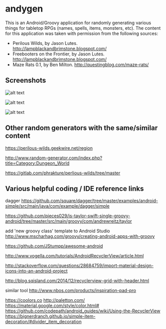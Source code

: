 # andygen

This is an Android/Groovy application for randomly generating various
things for tabletop RPGs (names, spells, items, monsters, etc). The 
content for this application was taken with permission from the following
sources:

* Perilous Wilds, by Jason Lutes. http://lampblackandbrimstone.blogspot.com/
* Freebooters on the Frontier, by Jason Lutes. http://lampblackandbrimstone.blogspot.com/
* Maze Rats 0.1, by Ben Milton. http://questingblog.com/maze-rats/

## Screenshots

![alt text](https://github.com/stevesea/andygen/raw/master/docs/images/nav_drawer.png "Sliding nav bar, acknowledgements")

![alt text](https://github.com/stevesea/andygen/raw/master/docs/images/mr_chars.png "Maze Rats - characters")

![alt text](https://github.com/stevesea/andygen/raw/master/docs/images/mr_monsters.png "Maze Rats - monsters")


## Other random generators with the same/similar content

https://perilous-wilds.geekwire.net/region

http://www.random-generator.com/index.php?title=Category:Dungeon_World

https://gitlab.com/phrakture/perlious-wilds/tree/master


## Various helpful coding / IDE reference links

dagger
https://github.com/square/dagger/tree/master/examples/android-simple/src/main/java/com/example/dagger/simple

https://github.com/pieces029/is-taylor-swift-single-groovy-android/tree/master/src/main/groovy/com/andrewreitz/taylor


add 'new groovy class' template to Android Studio http://www.mscharhag.com/groovy/creating-android-apps-with-groovy

https://github.com/JStumpp/awesome-android

http://www.vogella.com/tutorials/AndroidRecyclerView/article.html

http://stackoverflow.com/questions/28684759/import-material-design-icons-into-an-android-project


http://blog.sqisland.com/2014/12/recyclerview-grid-with-header.html


similar tool
http://www.nbos.com/products/inspiration-pad-pro

https://coolors.co
http://paletton.com/
https://material.google.com/style/color.html#
https://github.com/codepath/android_guides/wiki/Using-the-RecyclerView
https://bignerdranch.github.io/simple-item-decoration/#divider_item_decoration
